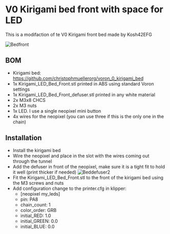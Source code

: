 # V0 Kirigami bed front with space for LED

This is a modifaction of te V0 Kirigami front bed made by Kosh42EFG

![Bedfront](https://user-images.githubusercontent.com/62263528/154589228-073a1a1f-0118-4c81-ae40-8124b2f32eaf.jpg)

## BOM

- Kirigami bed: https://github.com/christophmuellerorg/voron_0_kirigami_bed
- 1x Kirigami_LED_Bed_Front.stl printed in ABS using standard Voron settings
- 1x Kirigami_LED_Bed_Front_defuser.stl printed in any white material
- 2x M3x8 CHCS
- 2x M3 nuts
- 1x LED.  I use a single neopixel mini button
- 4x wires for the neopixel (you can use three if this is the only one in the chain)

## Installation

- Install the kirigami bed
- Wire the neopixel and place in the slot with the wires coming out through the tunnel
- Add the defuser in front of the neopixel, make sure it is a tight fit to hold it well (print thicker if needed)
![Beddefuser2](https://user-images.githubusercontent.com/62263528/154589930-c60789e9-885c-4b87-a207-555da5d146f4.jpg)
- Fit the Kirigami_LED_Bed_Front.stl to the front of the kirigami bed using the M3 screws and nuts
- Add configuration change to the printer.cfg in klipper:
    - [neopixel my_leds]
    - pin: PA8
    - chain_count: 1
    - color_order: GRB
    - initial_RED: 1.0
    - initial_GREEN: 0.0
    - initial_BLUE: 0.0
